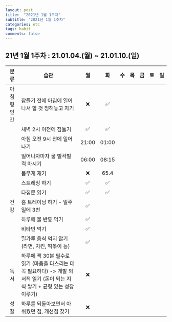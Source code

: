 ```yaml
---
layout: post
title:  "2021년 1월 1주차"
subtitle: "2021년 1월 1주차"
categories: etc
tags: habit
comments: false
---
```

## 21년 1월 1주차 : 21.01.04.(월) ~ 21.01.10.(일)
|분류|습관| 월 | 화 | 수 | 목 | 금 | 토 | 일 |
|:---:|---|:---:|:---:|---|---|---|---|---|
|아침형 인간|잠들기 전에 아침에 일어나서 할 것 정해놓고 자기|❌|✅| | | | | |
| |새벽 2시 이전에 잠들기|✅|✅| | | | | |
| |아침 오전 9시 전에 일어나기|21:00|01:00| | | | | |
| |일어나자마자 물 벌컥벌컥 마시기|06:00|08:15| | | | | |
| |몸무게 재기|❌|65.4| | | | | |
| |스트레칭 하기|✅|✅| | | | | |
| |다짐문 읽기|✅|✅| | | | | |
|건강|홈 트레이닝 하기 - 일주일에 3번|✅| | | | | | |
| |하루에 물 반통 먹기|✅| | | | | | |
| |비타민 먹기|✅| | | | | | |
| |밀가루 음식 먹지 않기 (라면, 치킨, 떡볶이 등)|✅| | | | | | |
|독서|하루에 책 30분 필수로 읽기 (마음을 다스리는 데 꼭 필요하다) -> 개발 외 서적 읽기 (돈이 되는 지식 쌓기 + 균형 있는 성장 이루기)|❌| | | | | | |
|성찰| 하루를 되돌아보면서 아쉬웠던 점, 개선점 찾기|❌| | | | | | |
